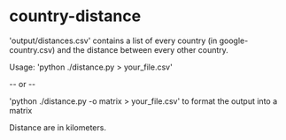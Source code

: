 country-distance
================

'output/distances.csv' contains a list of every country (in google-country.csv) and the distance between every other country.

Usage: 'python ./distance.py > your_file.csv'

-- or --

'python ./distance.py -o matrix > your_file.csv' to format the output into a matrix

Distance are in kilometers.
